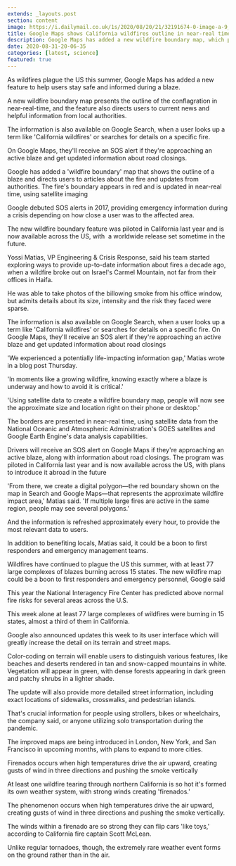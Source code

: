 ```yaml
---
extends: _layouts.post
section: content
image: https://i.dailymail.co.uk/1s/2020/08/20/21/32191674-0-image-a-9_1597954709532.jpg 
title: Google Maps shows California wildfires outline in near-real time 
description: Google Maps has added a new wildfire boundary map, which presents the outline of the conflagration in near-real time and direct users to articles about the fire and information from local authorities 
date: 2020-08-31-20-06-35 
categories: [latest, science] 
featured: true 
--- 
```

As wildfires plague the US this summer, Google Maps has added a new feature to help users stay safe and informed during a blaze.

A new wildfire boundary map presents the outline of the conflagration in near-real-time, and the feature also directs users to current news and helpful information from local authorities.

The information is also available on Google Search, when a user looks up a term like 'California wildfires' or searches for details on a specific fire.

On Google Maps, they'll receive an SOS alert if they're approaching an active blaze and get updated information about road closings.

Google has added a 'wildfire boundary' map that shows the outline of a blaze and directs users to articles about the fire and updates from authorities. The fire's boundary appears in red and is updated in near-real time, using satellite imaging 

Google debuted SOS alerts in 2017, providing emergency information during a crisis depending on how close a user was to the affected area.

The new wildfire boundary feature was piloted in California last year and is now available across the US, with  a worldwide release set sometime in the future. 

Yossi Matias, VP Engineering & Crisis Response, said his team started exploring ways to provide up-to-date information about fires a decade ago, when a wildfire broke out on Israel's Carmel Mountain, not far from their offices in Haifa.

He was able to take photos of the billowing smoke from his office window, but admits details about its size, intensity and the risk they faced were sparse.

The information is also available on Google Search, when a user looks up a term like 'California wildfires' or searches for details on a specific fire. On Google Maps, they'll receive an SOS alert if they're approaching an active blaze and get updated information about road closings

'We experienced a potentially life-impacting information gap,' Matias wrote in a blog post Thursday.

'In moments like a growing wildfire, knowing exactly where a blaze is underway and how to avoid it is critical.'

'Using satellite data to create a wildfire boundary map, people will now see the approximate size and location right on their phone or desktop.'

The borders are presented in near-real time, using satellite data from the National Oceanic and Atmospheric Administration's GOES satellites and Google Earth Engine's data analysis capabilities. 

Drivers will receive an SOS alert on Google Maps if they're approaching an active blaze, along with information about road closings. The program was piloted in California last year and is now available across the US, with plans to introduce it abroad in the future

'From there, we create a digital polygon—the red boundary shown on the map in Search and Google Maps—that represents the approximate wildfire impact area,' Matias said. 'If multiple large fires are active in the same region, people may see several polygons.'

And the information is refreshed approximately every hour, to provide the most relevant data to users.

In addition to benefiting locals, Matias said, it could be a boon to first responders and emergency management teams. 

Wildfires have continued to plague the US this summer, with at least 77 large complexes of blazes burning across 15 states. The new wildfire map could be a boon to first responders and emergency personnel, Google said

This year the National Interagency Fire Center has predicted above normal fire risks for several areas across the U.S.

This week alone at least 77 large complexes of wildfires were burning in 15 states, almost a third of them in California.

Google also announced updates this week to its user interface which will greatly increase the detail on its terrain and street maps.

Color-coding on terrain will enable users to distinguish various features, like beaches and deserts rendered in tan and snow-capped mountains in white. Vegetation will appear in green, with dense forests appearing in dark green and patchy shrubs in a lighter shade.

The update will also provide more detailed street information, including exact locations of sidewalks, crosswalks, and pedestrian islands. 

That's crucial information for people using strollers, bikes or wheelchairs, the company said, or anyone utilizing solo transportation during the pandemic.

The improved maps are being introduced in London, New York, and San Francisco in upcoming months, with plans to expand to more cities.

Firenados occurs when high temperatures drive the air upward, creating gusts of wind in three directions and pushing the smoke vertically

At least one wildfire tearing through northern California is so hot it's formed its own weather system, with strong winds creating 'firenados.' 

The phenomenon occurs when high temperatures drive the air upward, creating gusts of wind in three directions and pushing the smoke vertically. 

The winds within a firenado are so strong they can flip cars 'like toys,' according to California fire captain Scott McLean.  

Unlike regular tornadoes, though, the extremely rare weather event forms on the ground rather than in the air.

